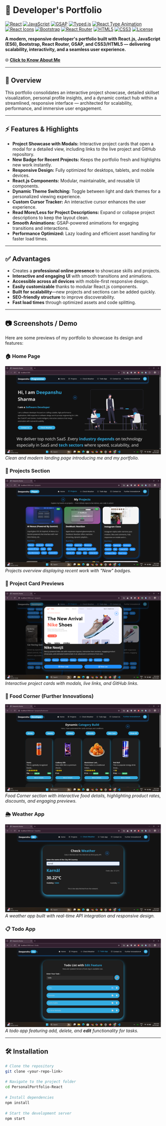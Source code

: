 # 💼 Developer's Portfolio

[![React](https://img.shields.io/badge/React-v18-blue)](https://reactjs.org/) 
[![JavaScript](https://img.shields.io/badge/JavaScript-ES6-yellow)](https://developer.mozilla.org/en-US/docs/Web/JavaScript) 
[![GSAP](https://img.shields.io/badge/GSAP-v3.12-green)](https://greensock.com/gsap/) 
[![Typed.js](https://img.shields.io/badge/Typed.js-v2.0-purple)](https://mattboldt.com/demos/typed-js/) 
[![React Type Animation](https://img.shields.io/badge/React%20Type%20Animation-v2.4-orange)](https://www.npmjs.com/package/react-type-animation) 
[![React Icons](https://img.shields.io/badge/React%20Icons-v4.10-blue)](https://react-icons.github.io/react-icons/) 
[![Bootstrap](https://img.shields.io/badge/Bootstrap-v5.3-purple)](https://getbootstrap.com/) 
[![React Router](https://img.shields.io/badge/React%20Router-v6.14-red)](https://reactrouter.com/en/main) 
[![HTML5](https://img.shields.io/badge/HTML5-orange)](https://developer.mozilla.org/en-US/docs/Web/HTML) 
[![CSS3](https://img.shields.io/badge/CSS3-blueviolet)](https://developer.mozilla.org/en-US/docs/Web/CSS) 
[![License](https://img.shields.io/badge/License-MIT-green)](LICENSE)

**A modern, responsive developer's portfolio built with React.js, JavaScript (ES6), Bootstrap, React Router, GSAP, and CSS3/HTML5 — delivering scalability, interactivity, and a seamless user experience.**    
&nbsp;  
🌐 **[Click to Know About Me](https://personalportfolio-online.netlify.app/)**  

---

## 🌟 Overview
This portfolio consolidates an interactive project showcase, detailed skillset visualization, personal profile insights, and a dynamic contact hub within a streamlined, responsive interface — architected for scalability, performance, and immersive user engagement.  

---

## ⚡ Features & Highlights
- **Project Showcase with Modals:** Interactive project cards that open a modal for a detailed view, including links to the live project and GitHub repository.  
- **New Badge for Recent Projects:** Keeps the portfolio fresh and highlights new work instantly.  
- **Responsive Design:** Fully optimized for desktops, tablets, and mobile devices.  
- **React.js Components:** Modular, maintainable, and reusable UI components.  
- **Dynamic Theme Switching:** Toggle between light and dark themes for a personalized viewing experience.  
- **Custom Cursor Tracker:** An interactive cursor enhances the user experience.  
- **Read More/Less for Project Descriptions:** Expand or collapse project descriptions to keep the layout clean.  
- **Smooth Animations:** GSAP-powered animations for engaging transitions and interactions.  
- **Performance Optimized:** Lazy loading and efficient asset handling for faster load times.  

---

## ✅ Advantages
- Creates a **professional online presence** to showcase skills and projects.  
- **Interactive and engaging UI** with smooth transitions and animations.  
- **Accessible across all devices** with mobile-first responsive design.  
- **Easily customizable** thanks to modular React.js components.  
- **Built for scalability**—new projects and sections can be added quickly.  
- **SEO-friendly structure** to improve discoverability.  
- **Fast load times** through optimized assets and code splitting.  

---

## 📷 Screenshots / Demo
Here are some previews of my portfolio to showcase its design and features:  

### 🏠 Home Page
![Home Page](./Screenshots/Homee.png)  
*Clean and modern landing page introducing me and my portfolio.*  

### 📂 Projects Section
![Projects Section](./Screenshots/Projectss.png)  
*Projects overview displaying recent work with "New" badges.*  

### 📝 Project Card Previews
![Project Card Previews](./Screenshots/ProjectCardPreviews.png)  
*Interactive project cards with modals, live links, and GitHub links.*  

### 🍴 Food Corner (Further Innovations)
![Further Innovations](./Screenshots/FurtherInnovations.png)  
*Food Corner section with interactive food details, highlighting product rates, discounts, and engaging previews.*  

### 🌦 Weather App
![Weather App](./Screenshots/weatherApp.png)  
*A weather app built with real-time API integration and responsive design.*  

### 📋 Todo App
![Todo App](./Screenshots/TodoApp.png)  
*A todo app featuring add, delete, and **edit** functionality for tasks.*  

---

## 🛠 Installation

```bash
# Clone the repository
git clone <your-repo-link>

# Navigate to the project folder
cd PersonalPortfolio-React

# Install dependencies
npm install

# Start the development server
npm start
